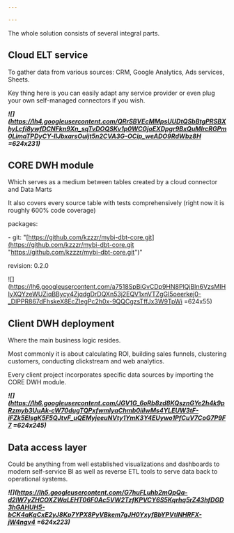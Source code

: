 ```yaml
---

---
```

The whole solution consists of several integral parts.

## Cloud ELT service

To gather data from various sources: CRM, Google Analytics, Ads services, Sheets.

Key thing here is you can easily adapt any service provider or even plug your own self-managed connectors if you wish.

**_![](https://lh4.googleusercontent.com/QRrSBVEcMMpsUUDtQSbBtgPRSBXhyLcfi8ywfDCNFkn9Xn_sqTvDOQSKv1p0WCGjoEXDpgr9BxQuMlrcRGPm0LimaTPDyCY-IIJbxarsOuijt5n2CVA3G-OCip_weADO9RdWbz8H =624x231)_**

## CORE DWH module

Which serves as a medium between tables created by a cloud connector and Data Marts

It also covers every source table with tests comprehensively (right now it is roughly 600% code coverage)

packages:

\- git: "[https://github.com/kzzzr/mybi-dbt-core.git](https://github.com/kzzzr/mybi-dbt-core.git "https://github.com/kzzzr/mybi-dbt-core.git")"

revision: 0.2.0

![](https://lh6.googleusercontent.com/a7518SpBiGvCDp9HN8PlQjBln6VzsMIHIyXQYzeWUZiqBBycy4ZjqdgDrDQXn53j2EQV1xnVTZgGI5oeerkej0-_DlPPR867dFhskeX8EcZIegPc2h0x-9QQCgzsTffJx3W9TpWi =624x55)

## Client DWH deployment

Where the main business logic resides.

Most commonly it is about calculating ROI, building sales funnels, clustering customers, conducting clickstream and web analytics.

Every client project incorporates specific data sources by importing the CORE DWH module.

**_![](https://lh6.googleusercontent.com/JGV1G_6oRb8zd8KQsznGYe2h4k9pRzmyb3UuAk-cW70dugTQPxfwmIyaChmb0iiIwMs4YLEUW3tF-iFZk5EIsgK5F5QJtvF_uQEMyjeeuNVty1YmK3Y4EUywo1PfCuV7CoG7P9F7 =624x245)_**

## Data access layer

Could be anything from well established visualizations and dashboards to modern self-service BI as well as reverse ETL tools to serve data back to operational systems.

**_![](https://lh5.googleusercontent.com/G7huFLuhb2mQpQa-d2IW7yZHCOXZWaLEHT06F0Ac5VW2TzfKPVCY6S5Kqrhq5rZ43hfDGD3hGAHUH5-bCK4aKgCxE2yJ8Kp7YPX8PyVBkem7gJH0YxyfBbYPVtINHRFX-jW4ngv4 =624x223)_**